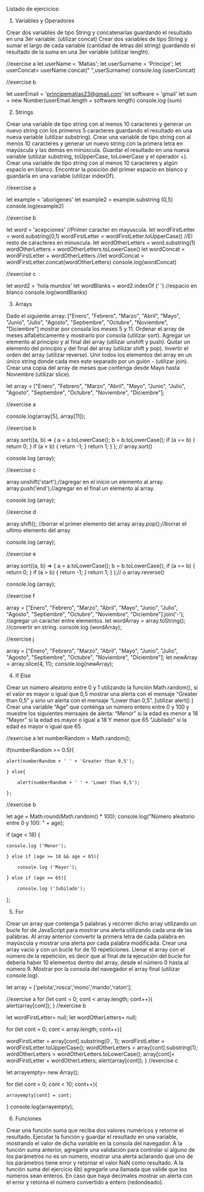 Listado de ejercicios:

1. Variables y Operadores

Crear dos variables de tipo String y concatenarlas guardando el resultado en una 3er variable. (utilizar concat)
Crear dos variables de tipo String y sumar el largo de cada variable (cantidad de letras del string) guardando el resultado de la suma en una 3er variable (utilizar length).

//exercise a
let userName = 'Matias';
let userSurname = 'Principe';
let userConcat= userName.concat(" ",userSurname)
console.log (userConcat)

//exercise b

let userEmail = 'principematias23@gmail.com'
let software = 'gmail'
let sum = new Number(userEmail.length + software.length)
console.log (sum)

2. Strings

Crear una variable de tipo string con al menos 10 caracteres y generar un nuevo string con los primeros 5 caracteres guardando el resultado en una nueva variable (utilizar substring).
Crear una variable de tipo string con al menos 10 caracteres y generar un nuevo string con la primera letra en mayúscula y las demás en minúscula. Guardar el resultado en una nueva variable (utilizar substring, toUpperCase, toLowerCase y el operador +).
Crear una variable de tipo string con al menos 10 caracteres y algún espacio en blanco. Encontrar la posición del primer espacio en blanco y guardarla en una variable (utilizar indexOf).

//exercise a

let example = 'aborigenes'
let example2 = example.substring (0,5)
console.log(example2)

//exercise b

let word = 'acepciones'
//Primer caracter en mayuscula.
let wordFirstLetter = word.substring(0,1)
    wordFirstLetter = wordFirstLetter.toUpperCase()
//El resto de caracteres en minuscula.
let wordOtherLetters = word.substring(1)
    wordOtherLetters = wordOtherLetters.toLowerCase()
let wordConcat = wordFirstLetter + wordOtherLetters //let wordConcat = wordFirstLetter.concat(wordOtherLetters)
console.log(wordConcat)

//exercise c

let word2 = 'hola mundos'
let wordBlanks = word2.indexOf (' ') //espacio en blanco
console.log(wordBlanks)

3. Arrays

Dado el siguiente array: ["Enero", "Febrero", "Marzo", "Abril", "Mayo", "Junio", "Julio", "Agosto", "Septiembre", "Octubre", "Noviembre", "Diciembre"] mostrar por consola los meses 5 y 11.
Ordenar el array de meses alfabéticamente y mostrarlo por consola (utilizar sort).
Agregar un elemento al principio y al final del array (utilizar unshift y push).
Quitar un elemento del principio y del final del array (utilizar shift y pop).
Invertir el orden del array (utilizar reverse).
Unir todos los elementos del array en un único string donde cada mes este separado por un guión - (utilizar join).
Crear una copia del array de meses que contenga desde Mayo hasta Noviembre (utilizar slice).

let array = ["Enero", "Febrero", "Marzo", "Abril", "Mayo", "Junio", "Julio", "Agosto", "Septiembre", "Octubre", "Noviembre", "Diciembre"];

//exercise a

console.log(array[5], array[11]);

//exercise b

array.sort((a, b) => {
    a = a.toLowerCase();
    b = b.toLowerCase();
    if (a == b) {
        return 0;
    }
    if (a < b) {
        return -1;
    }
    return 1;
    } ); // array.sort()

console.log (array);

//exercise c

array.unshift('start');//agregar en el inicio un elemento al array.
array.push('end');//agregar en el final un elemento al array.

console.log (array);

//exercise d

 array.shift(); //borrar el primer elemento del array
 array.pop();//borrar el ultimo elemento del array

 console.log (array);

//exercise e

array.sort((a, b) => {
    a = a.toLowerCase();
    b = b.toLowerCase();
    if (a == b) {
        return 0;
    }
    if (a > b) {
        return -1;
    }
    return 1;
    } );// o array.reverse()

console.log (array);

//exercise f

array = ["Enero", "Febrero", "Marzo", "Abril", "Mayo", "Junio", "Julio", "Agosto", "Septiembre", "Octubre", "Noviembre", "Diciembre"].join('-'); //agregar un caracter entre elementos.
let wordArray = array.toString(); //convertir en string.
console.log (wordArray);

//exercise j

array = ["Enero", "Febrero", "Marzo", "Abril", "Mayo", "Junio", "Julio", "Agosto", "Septiembre", "Octubre", "Noviembre", "Diciembre"];
let newArray = array.slice(4, 11);
console.log(newArray);

4. If Else

Crear un número aleatorio entre 0 y 1 utilizando la función Math.random(), si el valor es mayor o igual que 0,5 mostrar una alerta con el mensaje “Greater than 0,5” y sino un alerta con el mensaje “Lower than 0,5”. [utilizar alert() ]
Crear una variable “Age” que contenga un número entero entre 0 y 100 y muestre los siguientes mensajes de alerta:
“Menor” si la edad es menor a 18
“Mayor” si la edad es mayor o igual a 18 Y menor que 65
“Jubilado” si la edad es mayor o igual que 65.

//exercise a
let numberRandom = Math.random();

if(numberRandom >= 0.5){

    alert(numberRandom + ' ' + 'Greater than 0,5');

    } else{

        alert(numberRandom + ' ' + 'Lower than 0,5');

    };

//exercise b

let age = Math.round(Math.random() * 100);
console.log("Número aleatorio entre 0 y 100: " + age);

if (age < 18) {

    console.log ('Menor');

    } else if (age >= 18 && age < 65){

        console.log ('Mayor');

    } else if (age >= 65){

        console.log ('Jubilado');

};

5. For

Crear un array que contenga 5 palabras y recorrer dicho array utilizando un bucle for de JavaScript para mostrar una alerta utilizando cada una de las palabras.
Al array anterior convertir la primera letra de cada palabra en mayúscula y mostrar una alerta por cada palabra modificada.
Crear una array vacío y con un bucle for de 10 repeticiones. Llenar el array con el número de la repetición, es decir que al final de la ejecución del bucle for debería haber 10 elementos dentro del array, desde el número 0 hasta al número 9. Mostrar por la consola del navegador el array final (utilizar console.log).

let array = ['pelota','rosca','mono','mando','raton'];

//exercise a
for (let cont = 0; cont < array.length; cont++){
    alert(array[cont]);
}
//exercise b

let wordFirstLetter= null;
let wordOtherLetters= null;

for (let cont = 0; cont < array.length; cont++){

   wordFirstLetter = array[cont].substring(0 , 1);
   wordFirstLetter = wordFirstLetter.toUpperCase();
   wordOtherLetters = array[cont].substring(1);
   wordOtherLetters = wordOtherLetters.toLowerCase();
   array[cont]= wordFirstLetter + wordOtherLetters;
   alert(array[cont]);
}
//exercise c

let arrayempty= new Array();

for (let cont = 0; cont < 10; cont++){

    arrayempty[cont] = cont;

}
console.log(arrayempty);

6. Funciones

Crear una función suma que reciba dos valores numéricos y retorne el resultado. Ejecutar la función y guardar el resultado en una variable, mostrando el valor de dicha variable en la consola del navegador.
A la función suma anterior, agregarle una validación para controlar si alguno de los parámetros no es un número, mostrar una alerta aclarando que uno de los parámetros tiene error y retornar el valor NaN como resultado.
A la función suma del ejercicio 6b) agregarle una llamada que valide que los números sean enteros. En caso que haya decimales mostrar un alerta con el error y retorna el número convertido a entero (redondeado).